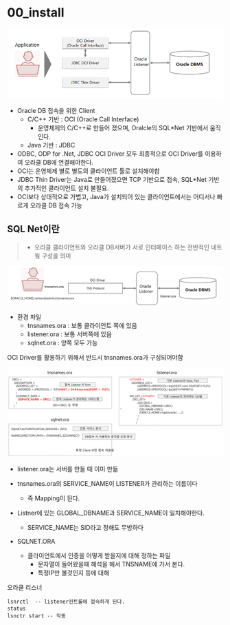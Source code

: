 # 00_install



![image-20240502232906953](./00_install.assets/image-20240502232906953.png)

- Oracle DB 접속을 위한 Client
  - C/C++ 기반 : OCI (Oracle Call Interface)
    - 운영체제의 C/C++로 만들어 졌으며, Oralcle의 SQL*Net 기반에서 움직인다.
  - Java 기반 : JDBC
- ODBC, ODP for .Net, JDBC OCI Driver 모두 최종적으로 OCI Driver를 이용하여 오라클 DB에 연결해야한다.
- OCI는 운영체제 별로 별도의 클라이언트 툴로 설치해야함
- JDBC Thin Driver는 Java로 만들어졌으면 TCP 기반으로 접속, SQL*Net 기반의 추가적인 클라이언트 설치 불필요.
- OCI보다 상대적으로 가볍고, Java가 설치되어 있는 클라이언트에서는 어디서나 빠르게 오라클 DB 접속 가능



## SQL Net이란

> - 오라클 클라이언트와 오라클 DB서버가 서로 인터페이스 하는 전반적인 네트웤 구성을 의미

![image-20240502234432392](./00_install.assets/image-20240502234432392.png)

- 환경 파일
  - tnsnames.ora : 보통 클라이언트 쪽에 있음
  - listener.ora : 보통 서버쪽에 있음
  - sqlnet.ora : 양쪽 모두 가능

OCI Driver를 활용하기 위해서 반드시 tnsnames.ora가 구성되어야함



![image-20240502234507999](./00_install.assets/image-20240502234507999.png)

- listener.ora는 서버를 만들 때 이미 만듦
- tnsnames.ora의 SERVICE_NAME이 LISTENER가 관리하는 이름이다
  - 즉 Mapping이 된다.
- Listner에 있는 GLOBAL_DBNAME과 SERVICE_NAME이 일치해야한다.
  - SERVICE_NAME는 SID라고 정해도 무방하다

- SQLNET.ORA
  - 클라이언트에서 인증을 어떻게 받을지에 대해 정하는 파일
    - 문자열이 들어왔을때 해석을 해서 TNSNAME에 가서 본다.
    - 특정IP만 볼것인지 등에 대해







오라클 리스너

```층
lsnrctl  -- listener컨트롤에 접속하게 된다.
status
lsnctr start -- 작동


```









